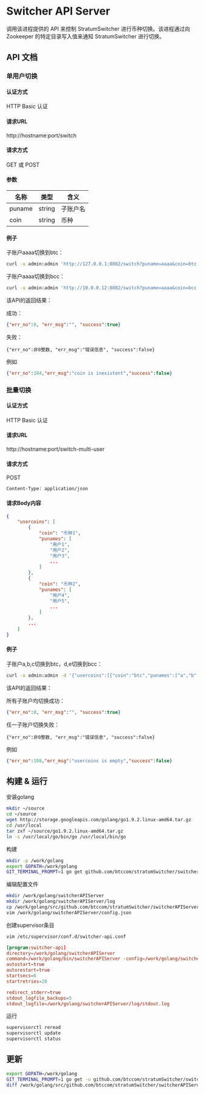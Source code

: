 # Switcher API Server

调用该进程提供的 API 来控制 StratumSwitcher 进行币种切换。该进程通过向 Zookeeper 的特定目录写入值来通知 StratumSwitcher 进行切换。

## API 文档

### 单用户切换

#### 认证方式
HTTP Basic 认证

#### 请求URL
http://hostname:port/switch

#### 请求方式
GET 或 POST

#### 参数
|  名称  |  类型  |   含义   |
| ------ | ----- | -------- |
| puname | string | 子账户名 |
|  coin  | string |   币种  |

#### 例子

子账户aaaa切换到btc：
```bash
curl -u admin:admin 'http://127.0.0.1:8082/switch?puname=aaaa&coin=btc'
```

子账户aaaa切换到bcc：
```bash
curl -u admin:admin 'http://10.0.0.12:8082/switch?puname=aaaa&coin=bcc'
```

该API的返回结果：

成功：
```json
{"err_no":0, "err_msg":"", "success":true}
```

失败：
```
{"err_no":非0整数, "err_msg":"错误信息", "success":false}
```
例如
```json
{"err_no":104,"err_msg":"coin is inexistent","success":false}
```

### 批量切换

#### 认证方式
HTTP Basic 认证

#### 请求URL
http://hostname:port/switch-multi-user

#### 请求方式
POST

`Content-Type: application/json`

#### 请求Body内容

```json
{
    "usercoins": [
        {
            "coin": "币种1",
            "punames": [
                "用户1",
                "用户2",
                "用户3",
                ...
            ]
        },
        {
            "coin": "币种2",
            "punames": [
                "用户4",
                "用户5",
                ...
            ]
        },
        ...
    ]
}
```

#### 例子

子账户a,b,c切换到btc，d,e切换到bcc：
```bash
curl -u admin:admin -d '{"usercoins":[{"coin":"btc","punames":["a","b","c"]},{"coin":"bcc","punames":["d","e"]}]}' 'http://127.0.0.1:8082/switch-multi-user'
```

该API的返回结果：

所有子账户均切换成功：
```json
{"err_no":0, "err_msg":"", "success":true}
```

任一子账户切换失败：
```
{"err_no":非0整数, "err_msg":"错误信息", "success":false}
```
例如
```json
{"err_no":108,"err_msg":"usercoins is empty","success":false}
```

## 构建 & 运行

安装golang

```bash
mkdir ~/source
cd ~/source
wget http://storage.googleapis.com/golang/go1.9.2.linux-amd64.tar.gz
cd /usr/local
tar zxf ~/source/go1.9.2.linux-amd64.tar.gz
ln -s /usr/local/go/bin/go /usr/local/bin/go
```

构建

```bash
mkdir -p /work/golang
export GOPATH=/work/golang
GIT_TERMINAL_PROMPT=1 go get github.com/btccom/stratumSwitcher/switcherAPIServer
```

编辑配置文件

```bash
mkdir /work/golang/switcherAPIServer
mkdir /work/golang/switcherAPIServer/log
cp /work/golang/src/github.com/btccom/stratumSwitcher/switcherAPIServer/config.default.json /work/golang/switcherAPIServer/config.json
vim /work/golang/switcherAPIServer/config.json
```

创建supervisor条目

```bash
vim /etc/supervisor/conf.d/switcher-api.conf
```

```conf
[program:switcher-api]
directory=/work/golang/switcherAPIServer
command=/work/golang/bin/switcherAPIServer -config=/work/golang/switcherAPIServer/config.json -log_dir=/work/golang/switcherAPIServer/log -v 2
autostart=true
autorestart=true
startsecs=6
startretries=20

redirect_stderr=true
stdout_logfile_backups=5
stdout_logfile=/work/golang/switcherAPIServer/log/stdout.log
```

运行

```bash
supervisorctl reread
supervisorctl update
supervisorctl status
```

## 更新

```bash
export GOPATH=/work/golang
GIT_TERMINAL_PROMPT=1 go get -u github.com/btccom/stratumSwitcher/switcherAPIServer
diff /work/golang/src/github.com/btccom/stratumSwitcher/switcherAPIServer/config.default.json /work/golang/switcherAPIServer/config.json
```
